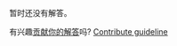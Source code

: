 
暂时还没有解答。

有兴趣[贡献你的解答](https://github.com/BFEdev/BFE.dev-solutions/blob/main/problem/reverse-a-linked-list_zh.md)吗? [Contribute guideline](https://github.com/BFEdev/BFE.dev-solutions#how-to-contribute)
